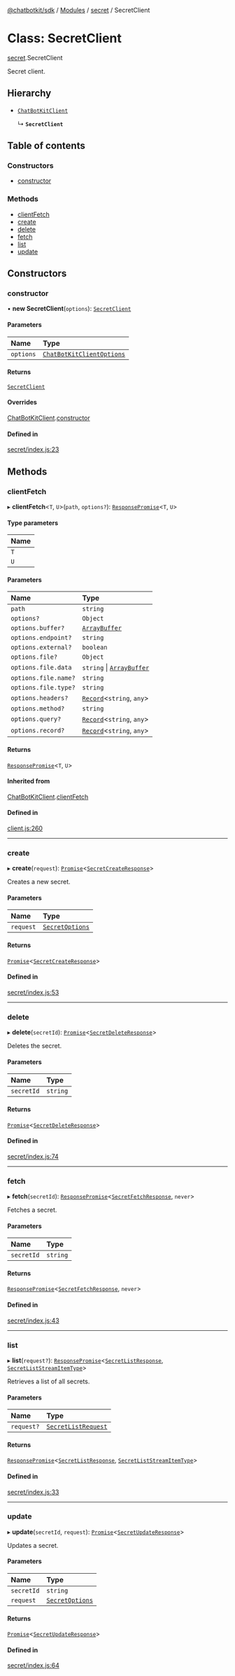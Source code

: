 [@chatbotkit/sdk](../README.md) / [Modules](../modules.md) / [secret](../modules/secret.md) / SecretClient

# Class: SecretClient

[secret](../modules/secret.md).SecretClient

Secret client.

## Hierarchy

- [`ChatBotKitClient`](client.ChatBotKitClient.md)

  ↳ **`SecretClient`**

## Table of contents

### Constructors

- [constructor](secret.SecretClient.md#constructor)

### Methods

- [clientFetch](secret.SecretClient.md#clientfetch)
- [create](secret.SecretClient.md#create)
- [delete](secret.SecretClient.md#delete)
- [fetch](secret.SecretClient.md#fetch)
- [list](secret.SecretClient.md#list)
- [update](secret.SecretClient.md#update)

## Constructors

### constructor

• **new SecretClient**(`options`): [`SecretClient`](secret.SecretClient.md)

#### Parameters

| Name | Type |
| :------ | :------ |
| `options` | [`ChatBotKitClientOptions`](../interfaces/client.ChatBotKitClientOptions.md) |

#### Returns

[`SecretClient`](secret.SecretClient.md)

#### Overrides

[ChatBotKitClient](client.ChatBotKitClient.md).[constructor](client.ChatBotKitClient.md#constructor)

#### Defined in

[secret/index.js:23](https://github.com/chatbotkit/node-sdk/blob/main/packages/sdk/src/secret/index.js#L23)

## Methods

### clientFetch

▸ **clientFetch**\<`T`, `U`\>(`path`, `options?`): [`ResponsePromise`](client.ResponsePromise.md)\<`T`, `U`\>

#### Type parameters

| Name |
| :------ |
| `T` |
| `U` |

#### Parameters

| Name | Type |
| :------ | :------ |
| `path` | `string` |
| `options?` | `Object` |
| `options.buffer?` | [`ArrayBuffer`]( https://developer.mozilla.org/docs/Web/JavaScript/Reference/Global_Objects/ArrayBuffer ) |
| `options.endpoint?` | `string` |
| `options.external?` | `boolean` |
| `options.file?` | `Object` |
| `options.file.data` | `string` \| [`ArrayBuffer`]( https://developer.mozilla.org/docs/Web/JavaScript/Reference/Global_Objects/ArrayBuffer ) |
| `options.file.name?` | `string` |
| `options.file.type?` | `string` |
| `options.headers?` | [`Record`]( https://www.typescriptlang.org/docs/handbook/utility-types.html#recordkeys-type )\<`string`, `any`\> |
| `options.method?` | `string` |
| `options.query?` | [`Record`]( https://www.typescriptlang.org/docs/handbook/utility-types.html#recordkeys-type )\<`string`, `any`\> |
| `options.record?` | [`Record`]( https://www.typescriptlang.org/docs/handbook/utility-types.html#recordkeys-type )\<`string`, `any`\> |

#### Returns

[`ResponsePromise`](client.ResponsePromise.md)\<`T`, `U`\>

#### Inherited from

[ChatBotKitClient](client.ChatBotKitClient.md).[clientFetch](client.ChatBotKitClient.md#clientfetch)

#### Defined in

[client.js:260](https://github.com/chatbotkit/node-sdk/blob/main/packages/sdk/src/client.js#L260)

___

### create

▸ **create**(`request`): [`Promise`]( https://developer.mozilla.org/docs/Web/JavaScript/Reference/Global_Objects/Promise )\<[`SecretCreateResponse`](../modules/secret_v1.md#secretcreateresponse)\>

Creates a new secret.

#### Parameters

| Name | Type |
| :------ | :------ |
| `request` | [`SecretOptions`](../modules/secret_v1.md#secretoptions) |

#### Returns

[`Promise`]( https://developer.mozilla.org/docs/Web/JavaScript/Reference/Global_Objects/Promise )\<[`SecretCreateResponse`](../modules/secret_v1.md#secretcreateresponse)\>

#### Defined in

[secret/index.js:53](https://github.com/chatbotkit/node-sdk/blob/main/packages/sdk/src/secret/index.js#L53)

___

### delete

▸ **delete**(`secretId`): [`Promise`]( https://developer.mozilla.org/docs/Web/JavaScript/Reference/Global_Objects/Promise )\<[`SecretDeleteResponse`](../modules/secret_v1.md#secretdeleteresponse)\>

Deletes the secret.

#### Parameters

| Name | Type |
| :------ | :------ |
| `secretId` | `string` |

#### Returns

[`Promise`]( https://developer.mozilla.org/docs/Web/JavaScript/Reference/Global_Objects/Promise )\<[`SecretDeleteResponse`](../modules/secret_v1.md#secretdeleteresponse)\>

#### Defined in

[secret/index.js:74](https://github.com/chatbotkit/node-sdk/blob/main/packages/sdk/src/secret/index.js#L74)

___

### fetch

▸ **fetch**(`secretId`): [`ResponsePromise`](client.ResponsePromise.md)\<[`SecretFetchResponse`](../modules/secret_v1.md#secretfetchresponse), `never`\>

Fetches a secret.

#### Parameters

| Name | Type |
| :------ | :------ |
| `secretId` | `string` |

#### Returns

[`ResponsePromise`](client.ResponsePromise.md)\<[`SecretFetchResponse`](../modules/secret_v1.md#secretfetchresponse), `never`\>

#### Defined in

[secret/index.js:43](https://github.com/chatbotkit/node-sdk/blob/main/packages/sdk/src/secret/index.js#L43)

___

### list

▸ **list**(`request?`): [`ResponsePromise`](client.ResponsePromise.md)\<[`SecretListResponse`](../modules/secret_v1.md#secretlistresponse), [`SecretListStreamItemType`](../modules/secret_v1.md#secretliststreamitemtype)\>

Retrieves a list of all secrets.

#### Parameters

| Name | Type |
| :------ | :------ |
| `request?` | [`SecretListRequest`](../modules/secret_v1.md#secretlistrequest) |

#### Returns

[`ResponsePromise`](client.ResponsePromise.md)\<[`SecretListResponse`](../modules/secret_v1.md#secretlistresponse), [`SecretListStreamItemType`](../modules/secret_v1.md#secretliststreamitemtype)\>

#### Defined in

[secret/index.js:33](https://github.com/chatbotkit/node-sdk/blob/main/packages/sdk/src/secret/index.js#L33)

___

### update

▸ **update**(`secretId`, `request`): [`Promise`]( https://developer.mozilla.org/docs/Web/JavaScript/Reference/Global_Objects/Promise )\<[`SecretUpdateResponse`](../modules/secret_v1.md#secretupdateresponse)\>

Updates a secret.

#### Parameters

| Name | Type |
| :------ | :------ |
| `secretId` | `string` |
| `request` | [`SecretOptions`](../modules/secret_v1.md#secretoptions) |

#### Returns

[`Promise`]( https://developer.mozilla.org/docs/Web/JavaScript/Reference/Global_Objects/Promise )\<[`SecretUpdateResponse`](../modules/secret_v1.md#secretupdateresponse)\>

#### Defined in

[secret/index.js:64](https://github.com/chatbotkit/node-sdk/blob/main/packages/sdk/src/secret/index.js#L64)
